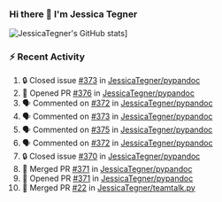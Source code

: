 ### Hi there 👋 I'm Jessica Tegner

![JessicaTegner's GitHub stats](https://github-readme-stats.vercel.app/api?username=jessicategner)]


### :zap: Recent Activity

<!--START_SECTION:activity-->
1. 🔒 Closed issue [#373](https://github.com/JessicaTegner/pypandoc/issues/373) in [JessicaTegner/pypandoc](https://github.com/JessicaTegner/pypandoc)
2. 💪 Opened PR [#376](https://github.com/JessicaTegner/pypandoc/pull/376) in [JessicaTegner/pypandoc](https://github.com/JessicaTegner/pypandoc)
3. 🗣 Commented on [#372](https://github.com/JessicaTegner/pypandoc/pull/372#issuecomment-2354588977) in [JessicaTegner/pypandoc](https://github.com/JessicaTegner/pypandoc)
4. 🗣 Commented on [#373](https://github.com/JessicaTegner/pypandoc/issues/373#issuecomment-2354578457) in [JessicaTegner/pypandoc](https://github.com/JessicaTegner/pypandoc)
5. 🗣 Commented on [#375](https://github.com/JessicaTegner/pypandoc/issues/375#issuecomment-2354568773) in [JessicaTegner/pypandoc](https://github.com/JessicaTegner/pypandoc)
6. 🗣 Commented on [#372](https://github.com/JessicaTegner/pypandoc/pull/372#issuecomment-2306549254) in [JessicaTegner/pypandoc](https://github.com/JessicaTegner/pypandoc)
7. 🔒 Closed issue [#370](https://github.com/JessicaTegner/pypandoc/issues/370) in [JessicaTegner/pypandoc](https://github.com/JessicaTegner/pypandoc)
8. 🎉 Merged PR [#371](https://github.com/JessicaTegner/pypandoc/pull/371) in [JessicaTegner/pypandoc](https://github.com/JessicaTegner/pypandoc)
9. 💪 Opened PR [#371](https://github.com/JessicaTegner/pypandoc/pull/371) in [JessicaTegner/pypandoc](https://github.com/JessicaTegner/pypandoc)
10. 🎉 Merged PR [#22](https://github.com/JessicaTegner/teamtalk.py/pull/22) in [JessicaTegner/teamtalk.py](https://github.com/JessicaTegner/teamtalk.py)
<!--END_SECTION:activity-->
